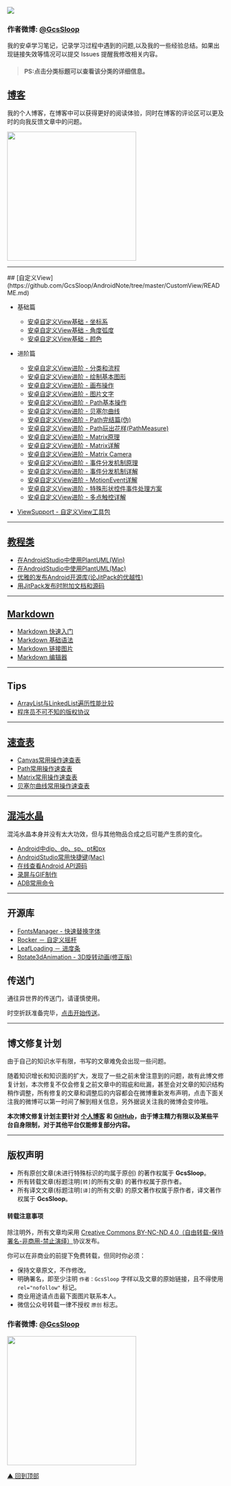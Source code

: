 ![](http://ww1.sinaimg.cn/large/005Xtdi2jw1f6307cu3krj30rs05kglz.jpg)

### 作者微博: [@GcsSloop](http://weibo.com/GcsSloop)

我的安卓学习笔记，记录学习过程中遇到的问题,以及我的一些经验总结。如果出现链接失效等情况可以提交 Issues 提醒我修改相关内容。

> #### PS:点击分类标题可以查看该分类的详细信息。 

## [博客](http://www.gcssloop.com/#blog "GcsSloop的博客")

我的个人博客，在博客中可以获得更好的阅读体验，同时在博客的评论区可以更及时的向我反馈文章中的问题。

<a href="http://www.gcssloop.com/#blog" target="_blank"> <img src="http://ww1.sinaimg.cn/large/005Xtdi2jw1f70uy1873sj315o0dwae0.jpg" width="300"/> </a>

******

<p id="custom_view" />
## [自定义View](https://github.com/GcsSloop/AndroidNote/tree/master/CustomView/README.md)

* 基础篇
    * [安卓自定义View基础 - 坐标系](https://github.com/GcsSloop/AndroidNote/blob/master/CustomView/Base/%5B01%5DCoordinateSystem.md)
    * [安卓自定义View基础 - 角度弧度](https://github.com/GcsSloop/AndroidNote/blob/master/CustomView/Base/%5B02%5DAngleAndRadian.md)
    * [安卓自定义View基础 - 颜色](https://github.com/GcsSloop/AndroidNote/blob/master/CustomView/Base/%5B03%5DColor.md)
* 进阶篇    
    * [安卓自定义View进阶 - 分类和流程](https://github.com/GcsSloop/AndroidNote/blob/master/CustomView/Advance/%5B01%5DCustomViewProcess.md)
    * [安卓自定义View进阶 - 绘制基本图形](https://github.com/GcsSloop/AndroidNote/blob/master/CustomView/Advance/%5B02%5DCanvas_BasicGraphics.md)
    * [安卓自定义View进阶 - 画布操作](https://github.com/GcsSloop/AndroidNote/blob/master/CustomView/Advance/%5B03%5DCanvas_Convert.md)
    * [安卓自定义View进阶 - 图片文字](https://github.com/GcsSloop/AndroidNote/blob/master/CustomView/Advance/%5B04%5DCanvas_PictureText.md)
    * [安卓自定义View进阶 - Path基本操作](https://github.com/GcsSloop/AndroidNote/blob/master/CustomView/Advance/%5B05%5DPath_Basic.md)
    * [安卓自定义View进阶 - 贝塞尔曲线](https://github.com/GcsSloop/AndroidNote/blob/master/CustomView/Advance/%5B06%5DPath_Bezier.md)
    * [安卓自定义View进阶 - Path完结篇(伪)](https://github.com/GcsSloop/AndroidNote/blob/master/CustomView/Advance/%5B07%5DPath_Over.md)
    * [安卓自定义View进阶 - Path玩出花样(PathMeasure)](https://github.com/GcsSloop/AndroidNote/blob/master/CustomView/Advance/%5B08%5DPath_Play.md)
    * [安卓自定义View进阶 - Matrix原理](https://github.com/GcsSloop/AndroidNote/blob/master/CustomView/Advance/%5B09%5DMatrix_Basic.md)
    * [安卓自定义View进阶 - Matrix详解](https://github.com/GcsSloop/AndroidNote/blob/master/CustomView/Advance/%5B10%5DMatrix_Method.md)
    * [安卓自定义View进阶 - Matrix Camera](https://github.com/GcsSloop/AndroidNote/blob/master/CustomView/Advance/%5B11%5DMatrix_3D_Camera.md)
    * [安卓自定义View进阶 - 事件分发机制原理](https://github.com/GcsSloop/AndroidNote/blob/master/CustomView/Advance/%5B12%5DDispatch-TouchEvent-Theory.md)
    * [安卓自定义View进阶 - 事件分发机制详解](https://github.com/GcsSloop/AndroidNote/blob/master/CustomView/Advance/%5B15%5DDispatch-TouchEvent-Source.md)
    * [安卓自定义View进阶 - MotionEvent详解](https://github.com/GcsSloop/AndroidNote/blob/master/CustomView/Advance/%5B16%5DMotionEvent.md)
    * [安卓自定义View进阶 - 特殊形状控件事件处理方案](https://github.com/GcsSloop/AndroidNote/blob/master/CustomView/Advance/%5B17%5Dtouch-matrix-region.md)  
    * [安卓自定义View进阶 - 多点触控详解](https://github.com/GcsSloop/AndroidNote/blob/master/CustomView/Advance/%5B18%5Dmulti-touch.md)


* [ViewSupport - 自定义View工具包](https://github.com/GcsSloop/ViewSupport)

******

## [教程类](https://github.com/GcsSloop/AndroidNote/tree/master/Course/README.md)

* [在AndroidStudio中使用PlantUML(Win)](https://github.com/GcsSloop/AndroidNote/blob/master/Course/HowToUsePlantUMLInAS.md)
* [在AndroidStudio中使用PlantUML(Mac)](https://github.com/GcsSloop/AndroidNote/blob/master/Course/HowToUsePlantUMLInAS%5BMac%5D.md)
* [优雅的发布Android开源库(论JitPack的优越性)](https://github.com/GcsSloop/AndroidNote/blob/master/Course/ReleaseLibraryByJitPack.md)
* [用JitPack发布时附加文档和源码](https://github.com/GcsSloop/AndroidNote/blob/master/Course/jitpack-javadoc.md)

******

## [Markdown](https://github.com/GcsSloop/AndroidNote/tree/master/Course/Markdown)

* [Markdown 快速入门](https://github.com/GcsSloop/AndroidNote/blob/master/Course/Markdown/markdown-start.md)  
* [Markdown 基础语法](https://github.com/GcsSloop/AndroidNote/blob/master/Course/Markdown/markdown-grammar.md)
* [Markdown 链接图片](https://github.com/GcsSloop/AndroidNote/blob/master/Course/Markdown/markdown-link.md)
* [Markdown 编辑器](https://github.com/GcsSloop/AndroidNote/blob/master/Course/Markdown/markdown-editor.md)

******

## Tips

* [ArrayList与LinkedList遍历性能比较](https://github.com/GcsSloop/AndroidNote/blob/magic-world/ChaosCrystal/List%E9%81%8D%E5%8E%86%E6%80%A7%E8%83%BD.md)
* [程序员不可不知的版权协议](https://github.com/GcsSloop/AndroidNote/blob/magic-world/ChaosCrystal/%E5%BC%80%E6%BA%90%E5%85%B1%E4%BA%AB%E5%8D%8F%E8%AE%AE.md)

******

## [速查表](https://github.com/GcsSloop/AndroidNote/tree/master/QuickChart/README.md)

* [Canvas常用操作速查表](https://github.com/GcsSloop/AndroidNote/blob/master/QuickChart/Canvas.md)
* [Path常用操作速查表](https://github.com/GcsSloop/AndroidNote/blob/master/QuickChart/Path.md)
* [Matrix常用操作速查表](https://github.com/GcsSloop/AndroidNote/blob/master/QuickChart/Matrix.md)
* [贝塞尔曲线常用操作速查表](https://github.com/GcsSloop/AndroidNote/blob/master/QuickChart/Bezier.md)

******

## [混沌水晶](https://github.com/GcsSloop/AndroidNote/tree/master/ChaosCrystal/README.md)

混沌水晶本身并没有太大功效，但与其他物品合成之后可能产生质的变化。

* [Android中dip、dp、sp、pt和px](https://github.com/GcsSloop/AndroidNote/blob/master/ChaosCrystal/Android%E4%B8%ADdip%E3%80%81dp%E3%80%81sp%E3%80%81pt%E5%92%8Cpx.md)
* [AndroidStudio常用快捷键(Mac)](https://github.com/GcsSloop/AndroidNote/blob/master/ChaosCrystal/AndroidStudio%E5%B8%B8%E7%94%A8%E5%BF%AB%E6%8D%B7%E9%94%AE(Mac).md)
* [在线查看Android API源码](https://github.com/GcsSloop/AndroidNote/blob/master/ChaosCrystal/HowToViewAPISourceOnline.md)
* [录屏与GIF制作](https://github.com/GcsSloop/AndroidNote/blob/master/ChaosCrystal/%E5%BD%95%E5%B1%8F%E4%B8%8EGIF%E5%88%B6%E4%BD%9C.md)
* [ADB常用命令](https://github.com/GcsSloop/AndroidNote/blob/master/ChaosCrystal/ADB%E5%B8%B8%E7%94%A8%E5%91%BD%E4%BB%A4.md)

******

## 开源库

* [FontsManager - 快速替换字体](https://github.com/GcsSloop/FontsManager)
* [Rocker － 自定义摇杆](https://github.com/GcsSloop/Rocker)
* [LeafLoading － 进度条](https://github.com/GcsSloop/LeafLoading)
* [Rotate3dAnimation - 3D旋转动画(修正版)](https://github.com/GcsSloop/Rotate3dAnimation)

## 传送门

通往异世界的传送门，请谨慎使用。

时空折跃准备完毕，[点击开始传送](https://github.com/GcsSloop/AndroidNote/tree/magic-world)。

*****

## 博文修复计划

由于自己的知识水平有限，书写的文章难免会出现一些问题。

随着知识增长和知识面的扩大，发现了一些之前未曾注意到的问题，故有此博文修复计划，本次修复不仅会修复之前文章中的瑕疵和纰漏，甚至会对文章的知识结构稍作调整，所有修复的文章和调整后的内容都会在微博重新发布声明，点击下面关注我的微博可以第一时间了解到相关信息，另外据说关注我的微博会变帅哦。

**本次博文修复计划主要针对 [个人博客](http://www.gcssloop.com/#blog) 和 [GitHub](https://github.com/GcsSloop)，由于博主精力有限以及某些平台自身限制，对于其他平台仅能修复部分内容。**

******

## 版权声明

* 所有原创文章(未进行特殊标识的均属于原创) 的著作权属于 **GcsSloop**。
* 所有转载文章(标题注明`[转]`的所有文章) 的著作权属于原作者。
* 所有译文文章(标题注明`[译]`的所有文章) 的原文著作权属于原作者，译文著作权属于 **GcsSloop**。

#### 转载注意事项

除注明外，所有文章均采用 [Creative Commons BY-NC-ND 4.0（自由转载-保持署名-非商用-禁止演绎）](http://creativecommons.org/licenses/by-nc-nd/4.0/deed.zh)协议发布。

你可以在非商业的前提下免费转载，但同时你必须：

* 保持文章原文，不作修改。
* 明确署名，即至少注明 `作者：GcsSloop` 字样以及文章的原始链接，且不得使用 `rel="nofollow"` 标记。
* 商业用途请点击最下面图片联系本人。
* 微信公众号转载一律不授权 `原创` 标志。

### 作者微博: [@GcsSloop](http://weibo.com/GcsSloop)

<a href="http://www.gcssloop.com/info/about/" target="_blank"> <img src="http://ww4.sinaimg.cn/large/005Xtdi2gw1f1qn89ihu3j315o0dwwjc.jpg" width="300"/> </a>

[▲ 回到顶部](#top)
